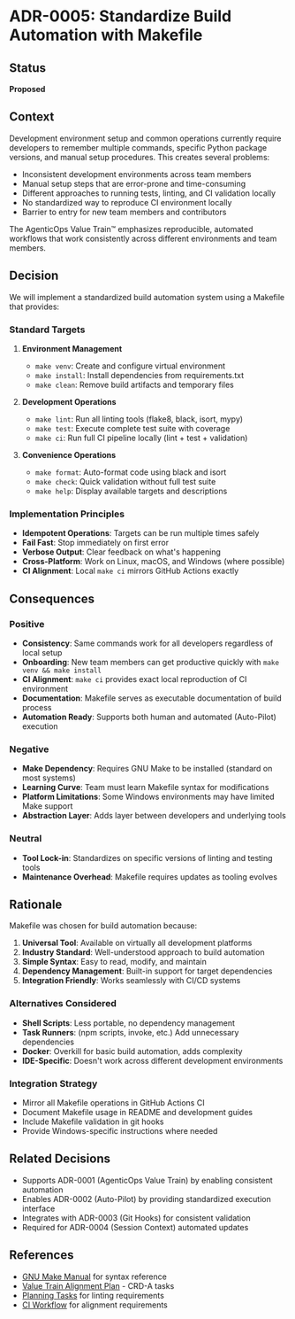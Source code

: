 # ADR-0005: Standardize Build Automation with Makefile

## Status
**Proposed**

## Context

Development environment setup and common operations currently require developers to remember multiple commands, specific Python package versions, and manual setup procedures. This creates several problems:

- Inconsistent development environments across team members
- Manual setup steps that are error-prone and time-consuming  
- Different approaches to running tests, linting, and CI validation locally
- No standardized way to reproduce CI environment locally
- Barrier to entry for new team members and contributors

The AgenticOps Value Train™ emphasizes reproducible, automated workflows that work consistently across different environments and team members.

## Decision

We will implement a standardized build automation system using a Makefile that provides:

### Standard Targets
1. **Environment Management**
   - `make venv`: Create and configure virtual environment
   - `make install`: Install dependencies from requirements.txt
   - `make clean`: Remove build artifacts and temporary files

2. **Development Operations**
   - `make lint`: Run all linting tools (flake8, black, isort, mypy)
   - `make test`: Execute complete test suite with coverage
   - `make ci`: Run full CI pipeline locally (lint + test + validation)

3. **Convenience Operations**
   - `make format`: Auto-format code using black and isort
   - `make check`: Quick validation without full test suite
   - `make help`: Display available targets and descriptions

### Implementation Principles
- **Idempotent Operations**: Targets can be run multiple times safely
- **Fail Fast**: Stop immediately on first error
- **Verbose Output**: Clear feedback on what's happening
- **Cross-Platform**: Work on Linux, macOS, and Windows (where possible)
- **CI Alignment**: Local `make ci` mirrors GitHub Actions exactly

## Consequences

### Positive
- **Consistency**: Same commands work for all developers regardless of local setup
- **Onboarding**: New team members can get productive quickly with `make venv && make install`
- **CI Alignment**: `make ci` provides exact local reproduction of CI environment
- **Documentation**: Makefile serves as executable documentation of build process
- **Automation Ready**: Supports both human and automated (Auto-Pilot) execution

### Negative
- **Make Dependency**: Requires GNU Make to be installed (standard on most systems)
- **Learning Curve**: Team must learn Makefile syntax for modifications
- **Platform Limitations**: Some Windows environments may have limited Make support
- **Abstraction Layer**: Adds layer between developers and underlying tools

### Neutral
- **Tool Lock-in**: Standardizes on specific versions of linting and testing tools
- **Maintenance Overhead**: Makefile requires updates as tooling evolves

## Rationale

Makefile was chosen for build automation because:

1. **Universal Tool**: Available on virtually all development platforms
2. **Industry Standard**: Well-understood approach to build automation
3. **Simple Syntax**: Easy to read, modify, and maintain
4. **Dependency Management**: Built-in support for target dependencies
5. **Integration Friendly**: Works seamlessly with CI/CD systems

### Alternatives Considered
- **Shell Scripts**: Less portable, no dependency management
- **Task Runners**: (npm scripts, invoke, etc.) Add unnecessary dependencies
- **Docker**: Overkill for basic build automation, adds complexity
- **IDE-Specific**: Doesn't work across different development environments

### Integration Strategy
- Mirror all Makefile operations in GitHub Actions CI
- Document Makefile usage in README and development guides
- Include Makefile validation in git hooks
- Provide Windows-specific instructions where needed

## Related Decisions
- Supports ADR-0001 (AgenticOps Value Train) by enabling consistent automation
- Enables ADR-0002 (Auto-Pilot) by providing standardized execution interface
- Integrates with ADR-0003 (Git Hooks) for consistent validation
- Required for ADR-0004 (Session Context) automated updates

## References
- [GNU Make Manual](https://www.gnu.org/software/make/manual/) for syntax reference
- [Value Train Alignment Plan](../../value-train-alignment-plan.md) - CRD-A tasks
- [Planning Tasks](../../planning-tasks.md) for linting requirements
- [CI Workflow](.github/workflows/ci.yml) for alignment requirements
